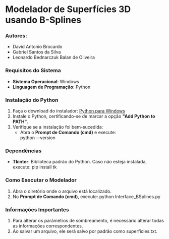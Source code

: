# Modelador de Superfícies 3D usando B-Splines

### Autores:
- David Antonio Brocardo
- Gabriel Santos da Silva
- Leonardo Bednarczuk Balan de Oliveira

### Requisitos do Sistema
- **Sistema Operacional**: Windows
- **Linguagem de Programação**: Python

### Instalação do Python
1. Faça o download do instalador: [Python para Windows](https://www.python.org/downloads/windows/)
2. Instale o Python, certificando-se de marcar a opção **"Add Python to PATH"**.
3. Verifique se a instalação foi bem-sucedida:
   - Abra o **Prompt de Comando (cmd)** e execute:     
     python --version
     

### Dependências
- **Tkinter**: Biblioteca padrão do Python. Caso não esteja instalada, execute:
    pip install tk

### Como Executar o Modelador
1. Abra o diretório onde o arquivo está localizado.
2. No **Prompt de Comando (cmd)**, execute:
    python Interface_BSplines.py


### Informações Importantes
1. Para alterar os parâmetros de sombreamento, é necessário alterar todas as informações correspondentes.
2. Ao salvar um arquivo, ele será salvo por padrão como superficies.txt.